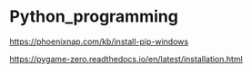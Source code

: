 # Python_programming

https://phoenixnap.com/kb/install-pip-windows

https://pygame-zero.readthedocs.io/en/latest/installation.html

